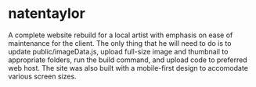 # natentaylor

A complete website rebuild for a local artist with emphasis on ease of maintenance for the client. The only thing that he will need to do is to update public/imageData.js, upload full-size image and thumbnail to appropriate folders, run the build command, and upload code to preferred web host. The site was also built with a mobile-first design to accomodate various screen sizes.
